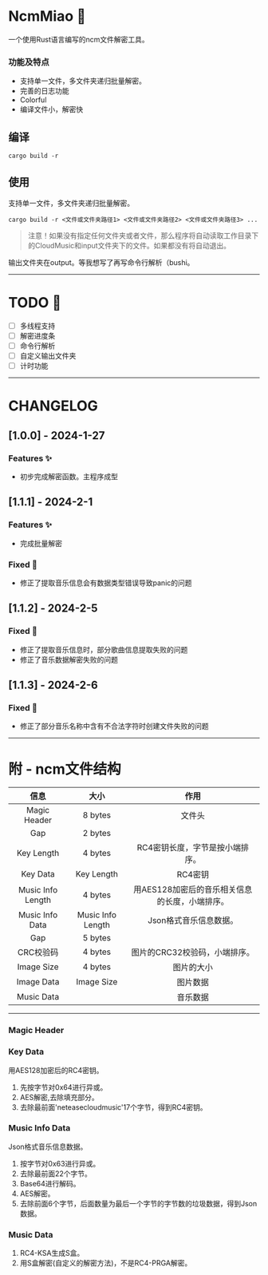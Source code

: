 # NcmMiao :tada:
一个使用Rust语言编写的ncm文件解密工具。

### 功能及特点
 - 支持单一文件，多文件夹递归批量解密。
 - 完善的日志功能
 - Colorful
 - 编译文件小，解密快

## 编译
```
cargo build -r
```

## 使用
支持单一文件，多文件夹递归批量解密。
```
cargo build -r <文件或文件夹路径1> <文件或文件夹路径2> <文件或文件夹路径3> ... 
```
> 注意！如果没有指定任何文件夹或者文件，那么程序将自动读取工作目录下的CloudMusic和input文件夹下的文件。如果都没有将自动退出。

输出文件夹在output。等我想写了再写命令行解析（bushi。

---

# TODO :construction:
 - [ ] 多线程支持
 - [ ] 解密进度条
 - [ ] 命令行解析
 - [ ] 自定义输出文件夹
 - [ ] 计时功能

---

# CHANGELOG
## [1.0.0] - 2024-1-27
### Features :sparkles:
- 初步完成解密函数。主程序成型

## [1.1.1] - 2024-2-1
### Features :sparkles:
- 完成批量解密
### Fixed :bug:
- 修正了提取音乐信息会有数据类型错误导致panic的问题

## [1.1.2] - 2024-2-5
### Fixed :bug:
 - 修正了提取音乐信息时，部分歌曲信息提取失败的问题
 - 修正了音乐数据解密失败的问题
## [1.1.3] - 2024-2-6
### Fixed :bug:
 - 修正了部分音乐名称中含有不合法字符时创建文件失败的问题

---

# 附 - ncm文件结构
|信息|大小|作用|
|:-:|:-:|:-:|
|Magic Header|8 bytes|文件头|
|Gap|2 bytes||
|Key Length|4 bytes|RC4密钥长度，字节是按小端排序。|
|Key Data|Key Length|RC4密钥|
|Music Info Length|4 bytes|用AES128加密后的音乐相关信息的长度，小端排序。|
|Music Info Data|Music Info Length|Json格式音乐信息数据。|
|Gap|5 bytes||
|CRC校验码|4 bytes|图片的CRC32校验码，小端排序。|
|Image Size|4 bytes|图片的大小|
|Image Data|Image Size|图片数据|
|Music Data||音乐数据|
---
### Magic Header
### Key Data
用AES128加密后的RC4密钥。
1. 先按字节对0x64进行异或。
2. AES解密,去除填充部分。
3. 去除最前面'neteasecloudmusic'17个字节，得到RC4密钥。
### Music Info Data
Json格式音乐信息数据。
1. 按字节对0x63进行异或。
2. 去除最前面22个字节。
3. Base64进行解码。
4. AES解密。
6. 去除前面6个字节，后面数量为最后一个字节的字节数的垃圾数据，得到Json数据。

### Music Data
1. RC4-KSA生成S盒。
2. 用S盒解密(自定义的解密方法)，不是RC4-PRGA解密。


